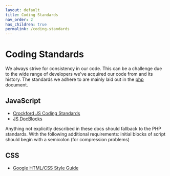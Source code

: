 ```yaml
---
layout: default
title: Coding Standards
nav_order: 2
has_children: true
permalink: /coding-standards
---
```


# Coding Standards

We always strive for consistency in our code. This can be a challenge
due to the wide range of developers we've acquired our code from and its
history. The standards we adhere to are mainly laid out in the
[php](php) document.

## JavaScript
  * [Crockford JS Coding Standards](https://www.crockford.com/code.html)
  * [JS DocBlocks](https://devdocs.io/jsdoc/)

Anything not explicitly described in these docs should fallback to the PHP standards.
With the following additional requirements: initial blocks of script should begin with a
semicolon (for compression problems)

## CSS
  * [Google HTML/CSS Style Guide](https://google.github.io/styleguide/htmlcssguide.html)
